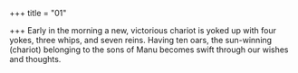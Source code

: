 +++
title = "01"

+++
Early in the morning a new, victorious chariot is yoked up with four  yokes, three whips, and seven reins.
Having ten oars, the sun-winning (chariot) belonging to the sons of
Manu becomes swift through our wishes and thoughts. 